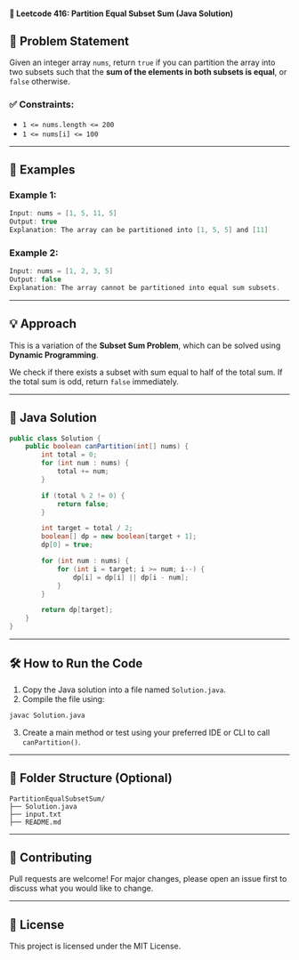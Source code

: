 #### 🧩 Leetcode 416: Partition Equal Subset Sum (Java Solution)

## 📘 Problem Statement

Given an integer array `nums`, return `true` if you can partition the array into two subsets such that the **sum of the elements in both subsets is equal**, or `false` otherwise.

### ✅ Constraints:
- `1 <= nums.length <= 200`
- `1 <= nums[i] <= 100`

---

## 🧪 Examples

### Example 1:
```java
Input: nums = [1, 5, 11, 5]
Output: true
Explanation: The array can be partitioned into [1, 5, 5] and [11]
```

### Example 2:
```java
Input: nums = [1, 2, 3, 5]
Output: false
Explanation: The array cannot be partitioned into equal sum subsets.
```

---

## 💡 Approach

This is a variation of the **Subset Sum Problem**, which can be solved using **Dynamic Programming**.

We check if there exists a subset with sum equal to half of the total sum. If the total sum is odd, return `false` immediately.

---

## 🧠 Java Solution
```java
public class Solution {
    public boolean canPartition(int[] nums) {
        int total = 0;
        for (int num : nums) {
            total += num;
        }

        if (total % 2 != 0) {
            return false;
        }

        int target = total / 2;
        boolean[] dp = new boolean[target + 1];
        dp[0] = true;

        for (int num : nums) {
            for (int i = target; i >= num; i--) {
                dp[i] = dp[i] || dp[i - num];
            }
        }

        return dp[target];
    }
}
```

---

## 🛠️ How to Run the Code

1. Copy the Java solution into a file named `Solution.java`.
2. Compile the file using:
```bash
javac Solution.java
```
3. Create a main method or test using your preferred IDE or CLI to call `canPartition()`.

---

## 📁 Folder Structure (Optional)
```
PartitionEqualSubsetSum/
├── Solution.java
├── input.txt
├── README.md
```

---

## 🙌 Contributing
Pull requests are welcome! For major changes, please open an issue first to discuss what you would like to change.

---

## 📜 License
This project is licensed under the MIT License.
